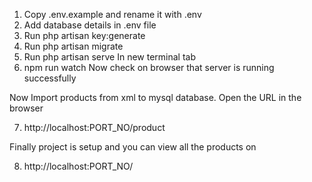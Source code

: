 1.  Copy .env.example and rename it with .env
2. Add database details in .env file
3. Run php artisan key:generate
4. Run php artisan migrate
5. Run php artisan serve
In new terminal tab 
6. npm run watch
Now check on browser that server is running successfully

Now Import products from xml to mysql database. Open the URL in the browser

7. http://localhost:PORT_NO/product 

Finally project is setup and you can view all the products on 

8. http://localhost:PORT_NO/